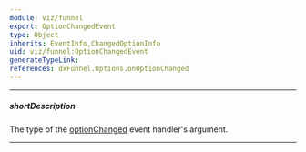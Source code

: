 ```yaml
---
module: viz/funnel
export: OptionChangedEvent
type: Object
inherits: EventInfo,ChangedOptionInfo
uid: viz/funnel:OptionChangedEvent
generateTypeLink: 
references: dxFunnel.Options.onOptionChanged
---
```

---
##### shortDescription
The type of the [optionChanged]({basewidgetpath}/Events/#optionChanged) event handler's argument.

---
<!-- Description goes here -->